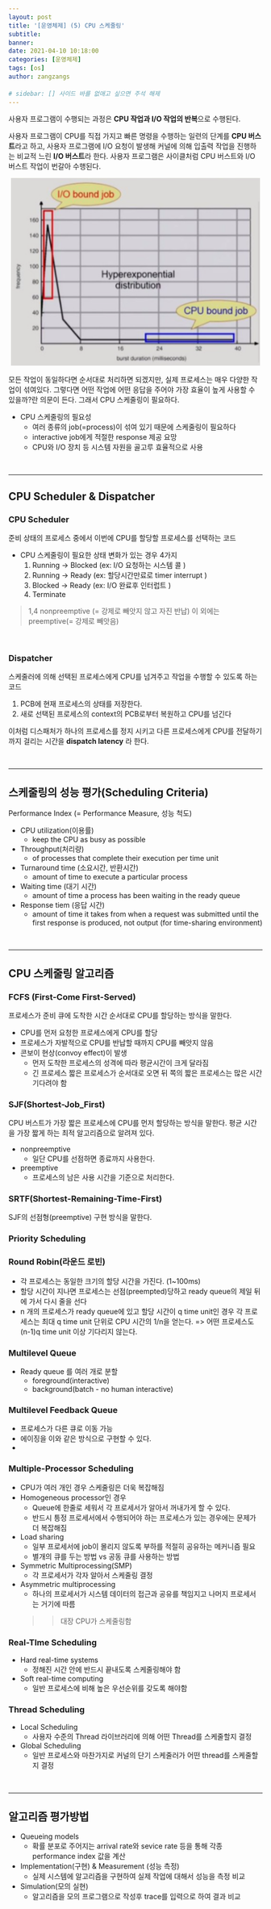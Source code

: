 ```yaml
---
layout: post
title: '[운영체제] (5) CPU 스케줄링'
subtitle: 
banner:
date: 2021-04-10 10:18:00
categories: [운영체제]
tags: [os]
author: zangzangs

# sidebar: [] 사이드 바를 없애고 싶으면 주석 해제
---
```



사용자 프로그램이 수행되는 과정은 **CPU 작업과 I/O 작업의 반복**으로 수행된다. 

사용자 프로그램이 CPU를 직접 가지고 빠른 명령을 수행하는 일련의 단계를 **CPU 버스트**라고 하고,
사용자 프로그램에 I/O 요청이 발생해 커널에 의해 입출력 작업을 진행하는 비교적 느린 **I/O 버스트**라 한다.
사용자 프로그램은 사이클처럼 CPU 버스트와 I/O 버스트 작업이 번갈아 수행된다.

<div style="text-align:center;">
  <img src="/assets/images/operating_system/chap06_burst.png" style="zoom:110%" />
</div>


모든 작업이 동일하다면 순서대로 처리하면 되겠지만, 실제 프로세스는 매우 다양한 작업이 섞여있다.
그렇다면 어떤 작업에 어떤 응답을 주어야 가장 효율이 높게 사용할 수 있을까?란 의문이 든다. 그래서 CPU 스케줄링이 필요하다.

- CPU 스케줄링의 필요성
  - 여러 종류의 job(=process)이 섞여 있기 때문에 스케줄링이 필요하다
  - interactive job에게 적절한 response 제공 요망
  - CPU와 I/O 장치 등 시스템 자원을 골고루 효율적으로 사용

<br>

---

##  CPU Scheduler & Dispatcher

### CPU Scheduler
준비 상태의 프로세스 중에서 이번에 CPU를 할당할 프로세스를 선택하는 코드

- CPU 스케줄링이 필요한 상태 변화가 있는 경우 4가지
  1. Running -> Blocked (ex: I/O 요청하는 시스템 콜 ) 
  2. Running -> Ready (ex: 할당시간만료로 timer interrupt )
  3. Blocked -> Ready (ex: I/O 완료후 인터럽트 )
  4. Terminate

> 1,4  nonpreemptive (= 강제로 빼앗지 않고 자진 반납)
  이 외에는 preemptive(= 강제로 빼앗음)

<br>

### Dispatcher
스케줄러에 의해 선택된 프로세스에게 CPU를 넘겨주고 작업을 수행할 수 있도록 하는 코드

1. PCB에 현재 프로세스의 상태를 저장한다.
2. 새로 선택된 프로세스의 context의 PCB로부터 복원하고 CPU를 넘긴다

이처럼 디스패처가 하나의 프로세스를 정지 시키고 다른 프로세스에게 CPU를 전달하기 까지 걸리는 시간을 **dispatch latency** 라 한다.

<br>

---

## 스케줄링의 성능 평가(Scheduling Criteria)
Performance Index (= Performance Measure, 성능 척도)

- CPU utilization(이용률)
  - keep the CPU as busy as possible
- Throughput(처리량)
  - of processes that complete their execution per time unit
- Turnaround time (소요시간, 반환시간)
  - amount of time to execute a particular process
- Waiting time (대기 시간)
  - amount of time a process has been waiting in the ready queue
- Response tiem (응답 시간)
  - amount of time it takes from when a request was submitted until the first response is produced, not output (for time-sharing environment)


<br>

---

## CPU 스케줄링 알고리즘

### FCFS (First-Come First-Served)

프로세스가 준비 큐에 도착한 시간 순서대로 CPU를 할당하는 방식을 말한다.

- CPU를 먼저 요청한 프로세스에게 CPU를 할당
- 프로세스가 자발적으로 CPU를 반납할 때까지 CPU를 빼앗지 않음
- 콘보이 현상(convoy effect)이 발생
  - 먼저 도착한 프로세스의 성격에 따라 평균시간이 크게 달라짐
  - 긴 프로세스 짧은 프로세스가 순서대로 오면 뒤 쪽의 짧은 프로세스는 많은 시간 기다려야 함

###   SJF(Shortest-Job_First)
CPU 버스트가 가장 짧은 프로세스에 CPU를 먼저 할당하는 방식을 말한다.
평균 시간을 가장 짧게 하는 최적 알고리즘으로 알려져 있다.

- nonpreemptive
  - 일단 CPU를 선점하면 종료까지 사용한다.
- preemptive
  - 프로세스의 남은 사용 시간을 기준으로 처리한다.
  
### SRTF(Shortest-Remaining-Time-First)  

SJF의 선점형(preemptive) 구현 방식을 말한다.

### Priority Scheduling

### Round Robin(라운드 로빈)
- 각 프로세스는 동일한 크기의 할당 시간을 가진다. (1~100ms)
- 할당 시간이 지나면 프로세스는 선점(preempted)당하고 ready queue의 제일 뒤에 가서 다시 줄을 선다
- n 개의 프로세스가 ready queue에 있고 할당 시간이 q  time unit인 경우 각 프로세스는 최대 q time unit 단위로 CPU 시간의 1/n을 얻는다.
  => 어떤 프로세스도 (n-1)q time unit 이상 기다리지 않는다.



### Multilevel Queue

- Ready queue 를 여러 개로 분할
  - foreground(interactive)
  - background(batch - no human interactive)

### Multilevel Feedback Queue
- 프로세스가 다른 큐로 이동 가능
- 에이징을 이와 같은 방식으로 구현할 수 있다.
-  

### Multiple-Processor Scheduling
- CPU가 여러 개인 경우 스케줄링은 더욱 복잡해짐
- Homogeneous processor인 경우
  - Queue에 한줄로 세워서 각 프로세서가 알아서 꺼내가게 할 수 있다.
  - 반드시 틍정 프로세서에서 수행되어야 하는 프로세스가 있는 경우에는 문제가 더 복잡해짐
- Load sharing
  - 일부 프로세서에 job이 몰리지 않도록 부하를 적절히 공유하는 메커니즘 필요
  - 별개의 큐를 두는 방법 vs 공동 큐를 사용하는 방법
- Symmetric Multiprocessing(SMP)
  - 각 프로세서가 각자 알아서 스케줄링 결정
- Asymmetric multiprocessing
  - 하나의 프로세서가 시스템 데이터의 접근과 공유를 책임지고 나머지 프로세서는 거기에 따름
  >> 대장 CPU가 스케줄링함

### Real-TIme Scheduling
- Hard real-time systems
  - 정해진 시간 안에 반드시 끝내도록 스케줄링해야 함
- Soft real-time computing
  - 일반 프로세스에 비해 높은 우선순위를 갖도록 해야함

### Thread Scheduling
- Local Scheduling
  - 사용자 수준의 Thread 라이브러리에 의해 어떤 Thread를 스케줄할지 결정
- Global Scheduling
  - 일반 프로세스와 마찬가지로 커널의 단기 스케줄러가 어떤 thread를 스케줄할지 결정



<br>

---

## 알고리즘 평가방법
- Queueing models
  - 확률 분포로 주어지는 arrival rate와 sevice rate 등을 통해 각종 performance index 값을 계산
- Implementation(구현) & Measurement (성능 측정)
  - 실제 시스템에 알고리즘을 구현하여 실제 작업에 대해서 성능을 측정 비교
- Simulation(모의 실현)
  - 알고리즘을 모의 프로그램으로 작성후 trace를 입력으로 하여 결과 비교



